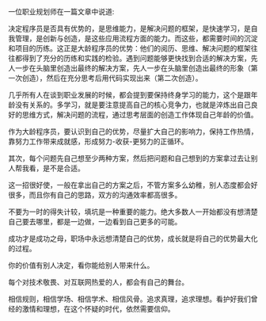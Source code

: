 一位职业规划师在一篇文章中说道:

决定程序员是否具有优势的，是思维能力，是解决问题的框架，是快速学习，是自我管理，是创新与创造，是这些应用流程方面的能力。而这些，都需要时间的沉淀和项目的历练。这正是大龄程序员的优势：他们的阅历、思维、解决问题的框架往往都得到了充分的历练和实践的检验。遇到问题能够更快找到合适的解决方案，先人一步在头脑里创造出最终的解决方案，先人一步在头脑里创造出最终的形象（第一次创造），然后在充分思考后用代码实现出来（第二次创造）。

几乎所有人在谈到职业发展的时候，都会提到要保持终身学习的能力，这个是跟年龄没有关系的。多学习，就是要注意提高自己的核心竞争力，也就是淬炼出自己良好的思维方式，解决问题的流程，通过思考层面的创造工作体现自己年龄的价值。

作为大龄程序员，要认识到自己的优势，尽量扩大自己的影响力，保持工作热情，靠努力工作带来成就感，形成努力-收获-更努力的正循环。

其次，每个问题先自己想至少两种方案，然后把问题和自己想到的方案拿过去让别人帮我看，是不是合适。

这一招很好使，一般在拿出自己的方案之后，不管方案多么幼稚，别人态度都会好很多，而且你有自己的思路，双方的沟通效率都高很多。

不要为一时的得失计较，填坑是一种重要的能力。绝大多数人一开始都没有想清楚自己要去哪里，都是一边做，一边看到自己更多的可能。

成功才是成功之母，职场中永远想清楚自己的优势，成长就是将自己的优势最大化的过程。

你的价值有别人决定，看你能给别人带来什么。

每个对技术敬畏、对互联网热爱的人，都会有自己的舞台。

相信规则，相信学场、相信学术、相信风骨。追求真理，追求理想。看护好我们曾经的激情和理想，在这个怀疑的时代，依然需要信仰。